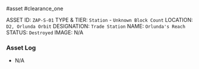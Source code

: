 #asset #clearance_one 

ASSET ID: `ZAP-S-01`
TYPE & TIER: `Station` - `Unknown Block Count`
LOCATION: `D2, Orlunda Orbit`
DESIGNATION: `Trade Station`
NAME: `Orlunda's Reach`
STATUS: `Destroyed`
IMAGE: N/A
### Asset Log
- N/A